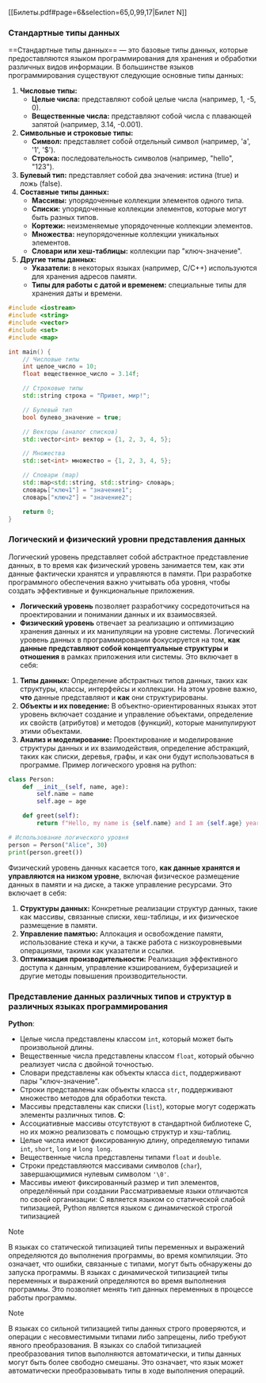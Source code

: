 [[Билеты.pdf#page=6&selection=65,0,99,17|Билет N]]
### Стандартные типы данных ###
==Стандартные типы данных== — это базовые типы данных, которые предоставляются языком программирования для хранения и обработки различных видов информации. В большинстве языков программирования существуют следующие основные типы данных:
1. **Числовые типы:**
    - **Целые числа:** представляют собой целые числа (например, 1, -5, 0).
    - **Вещественные числа:** представляют собой числа с плавающей запятой (например, 3.14, -0.001).
2. **Символьные и строковые типы:**
    - **Символ:** представляет собой отдельный символ (например, 'a', '1', '$').
    - **Строка:** последовательность символов (например, "hello", "123").
3. **Булевый тип:** представляет собой два значения: истина (true) и ложь (false).
4. **Составные типы данных:**
    - **Массивы:** упорядоченные коллекции элементов одного типа.
    - **Списки:** упорядоченные коллекции элементов, которые могут быть разных типов.
    - **Кортежи:** неизменяемые упорядоченные коллекции элементов.
    - **Множества:** неупорядоченные коллекции уникальных элементов.
    - **Словари или хеш-таблицы:** коллекции пар "ключ-значение".
5. **Другие типы данных:**
    - **Указатели:** в некоторых языках (например, C/C++) используются для хранения адресов памяти.
    - **Типы для работы с датой и временем:** специальные типы для хранения даты и времени.
```cpp
#include <iostream>
#include <string>
#include <vector>
#include <set>
#include <map>

int main() {
    // Числовые типы
    int целое_число = 10;
    float вещественное_число = 3.14f;

    // Строковые типы
    std::string строка = "Привет, мир!";

    // Булевый тип
    bool булево_значение = true;

    // Векторы (аналог списков)
    std::vector<int> вектор = {1, 2, 3, 4, 5};

    // Множества
    std::set<int> множество = {1, 2, 3, 4, 5};

    // Словари (map)
    std::map<std::string, std::string> словарь;
    словарь["ключ1"] = "значение1";
    словарь["ключ2"] = "значение2";

    return 0;
}
```
### Логический и физический уровни представления данных ###
Логический уровень представляет собой абстрактное представление данных, в то время как физический уровень занимается тем, как эти данные фактически хранятся и управляются в памяти. При разработке программного обеспечения важно учитывать оба уровня, чтобы создать эффективные и функциональные приложения.
- **Логический уровень** позволяет разработчику сосредоточиться на проектировании и понимании данных и их взаимосвязей.
- **Физический уровень** отвечает за реализацию и оптимизацию хранения данных и их манипуляции на уровне системы.
Логический уровень данных в программировании фокусируется на том, **как данные представляют собой концептуальные структуры и отношения** в рамках приложения или системы. Это включает в себя:
1. **Типы данных:** Определение абстрактных типов данных, таких как структуры, классы, интерфейсы и коллекции. На этом уровне важно, **что** данные представляют и **как** они структурированы.
2. **Объекты и их поведение:** В объектно-ориентированных языках этот уровень включает создание и управление объектами, определение их свойств (атрибутов) и методов (функций), которые манипулируют этими объектами.
3. **Анализ и моделирование:** Проектирование и моделирование структуры данных и их взаимодействия, определение абстракций, таких как списки, деревья, графы, и как они будут использоваться в программе.
Пример логического уровня на python:
```python
class Person:
    def __init__(self, name, age):
        self.name = name
        self.age = age

    def greet(self):
        return f"Hello, my name is {self.name} and I am {self.age} years old."

# Использование логического уровня
person = Person("Alice", 30)
print(person.greet())
```
Физический уровень данных касается того, **как данные хранятся и управляются на низком уровне**, включая физическое размещение данных в памяти и на диске, а также управление ресурсами. Это включает в себя:
1. **Структуры данных:** Конкретные реализации структур данных, такие как массивы, связанные списки, хеш-таблицы, и их физическое размещение в памяти.
2. **Управление памятью:** Аллокация и освобождение памяти, использование стека и кучи, а также работа с низкоуровневыми операциями, такими как указатели и ссылки.
3. **Оптимизация производительности:** Реализация эффективного доступа к данным, управление кэшированием, буферизацией и другие методы повышения производительности.
### Представление данных различных типов и структур в различных языках программирования ###
**Python**:
- Целые числа представлены классом `int`, который может быть произвольной длины.
- Вещественные числа представлены классом `float`, который обычно реализует числа с двойной точностью.
-  Словари представлены как объекты класса `dict`, поддерживают пары "ключ-значение".
- Строки представлены как объекты класса `str`, поддерживают множество методов для обработки текста.
- Массивы представлены как списки (`list`), которые могут содержать элементы различных типов.
**C**: 
- Ассоциативные массивы отсутствуют в стандартной библиотеке C, но их можно реализовать с помощью структур и хэш-таблиц.
- Целые числа имеют фиксированную длину, определяемую типами `int`, `short`, `long` и `long long`.
- Вещественные числа представлены типами `float` и `double`.
- Строки представляются массивами символов (`char`), завершающимися нулевым символом `'\0'`.
- Массивы имеют фиксированный размер и тип элементов, определённый при создании
Рассматриваемые языки отличаются по своей организации: C является языком со статической слабой типизацией, Python является языком с динамической строгой типизацией
> [!note]
> В языках со статической типизацией типы переменных и выражений определяются до выполнения программы, во время компиляции. Это означает, что ошибки, связанные с типами, могут быть обнаружены до запуска программы.
> В языках с динамической типизацией типы переменных и выражений определяются во время выполнения программы. Это позволяет менять тип данных переменных в процессе работы программы.

> [!note]
> В языках со сильной типизацией типы данных строго проверяются, и операции с несовместимыми типами либо запрещены, либо требуют явного преобразования.
> В языках со слабой типизацией преобразования типов выполняются автоматически, и типы данных могут быть более свободно смешаны. Это означает, что язык может автоматически преобразовывать типы в ходе выполнения операций.